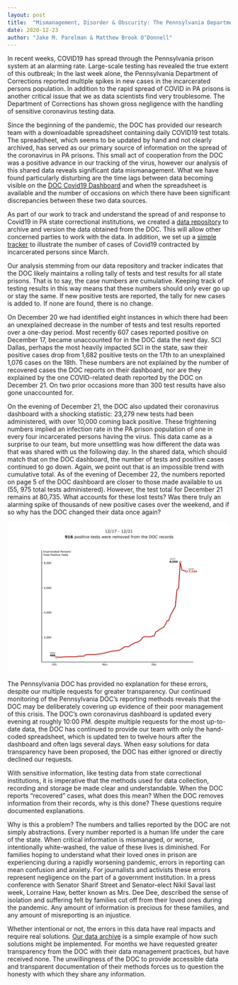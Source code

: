 ```yaml
---
layout: post
title:  "Mismanagement, Disorder & Obscurity: The Pennsylvania Department’s Handling of COVID-19 information"
date: 2020-12-23
author: "Jake M. Parelman & Matthew Brook O’Donnell"
---
```



<div class="italic">In recent weeks, COVID19 has spread through the Pennsylvania prison system at an alarming rate. Large-scale testing has revealed the true extent of this outbreak; In the last week alone, the Pennsylvania Department of Corrections reported multiple spikes in new cases in the incarcerated persons population.  In addition to the rapid spread of COVID in PA prisons is another critical issue that we as data scientists find very troublesome. The Department of Corrections has shown gross negligence with the handling of sensitive coronavirus testing data.</div>

Since the beginning of the pandemic, the DOC has provided our research team with a downloadable spreadsheet containing daily COVID19 test totals. The spreadsheet, which seems to be updated by hand and not clearly archived, has served as our primary source of information on the spread of the coronavirus in PA prisons. This small act of cooperation from the DOC was a positive advance in our tracking of the virus, however our analysis of this shared data reveals significant data mismanagement. What we have found particularly disturbing are the time lags between data becoming visible on the [DOC Covid19 Dashboard](https://app.powerbigov.us/view?r=eyJrIjoiNWQ5YTQ4ZWUtY2NjMi00ZWRhLTgyNWQtYzAzNzc5NmYwMGIyIiwidCI6IjQxOGUyODQxLTAxMjgtNGRkNS05YjZjLTQ3ZmM1YTlhMWJkZSJ9) and when the spreadsheet is available and the number of occasions on which there have been significant discrepancies between these two data sources.

As part of our work to track and understand the spread of and response to Covid19 in PA state correctional institutions, we created a [data repository]( https://github.com/jmparelman/PA-SCI_COVID19) to archive and version the data obtained from the DOC. This will allow other concerned parties to work with the data. In addition, we set up a [simple tracker]( https://paprisonpandemictracker.com/) to illustrate the number of cases of Covid19 contracted by incarcerated persons since March.

Our analysis stemming from our data repository and tracker indicates that the DOC likely maintains a rolling tally of tests and test results for all state prisons. That is to say, the case numbers are cumulative. Keeping track of testing results in this way means that these numbers should only ever go up or stay the same. If new positive tests are reported, the tally for new cases is added to. If none are found, there is no change.

On December 20 we had identified eight instances in which there had been an unexplained decrease in the number of tests and test results reported over a one-day period. Most recently 607 cases reported positive on December 17, became unaccounted for in the DOC data the next day. SCI Dallas, perhaps the most heavily impacted SCI in the state, saw their positive cases drop from 1,682 positive tests on the 17th to an unexplained 1,076 cases on the 18th. These numbers are not explained by the number of recovered cases the DOC reports on their dashboard, nor are they explained by the one COVID-related death reported by the DOC on December 21. On two prior occasions more than 300 test results have also gone unaccounted for.

On the evening of December 21, the DOC also updated their coronavirus dashboard with a shocking statistic: 23,279 new tests had been administered, with over 10,000 coming back positive. These frightening numbers implied an infection rate in the PA prison population of one in every four incarcerated persons having the virus. This data came as a surprise to our team, but more unsettling was how different the data was that was shared with us the following day. In the shared data, which should match that on the DOC dashboard, the number of tests and positive cases continued to go down. Again, we point out that is an impossible trend with cumulative total. As of the evening of December 22, the numbers reported on page 5 of the DOC dashboard are closer to those made available to us (55, 975 total tests administered).  However, the test total for December 21 remains at 80,735. What accounts for these lost tests? Was there truly an alarming spike of thousands of new positive cases over the weekend, and if so why has the DOC changed their data once again?

<div class="text-center">
<img src="/img/figures/Final_allSCI_formatted.png" class="img-fluid" />
</div>

The Pennsylvania DOC has provided no explanation for these errors, despite our multiple requests for greater transparency. Our continued monitoring of the Pennsylvania DOC’s reporting methods reveals that the DOC may be deliberately covering up evidence of their poor management of this crisis. The DOC’s own coronavirus dashboard is updated every evening at roughly 10:00 PM. despite multiple requests for the most up-to-date data, the DOC has continued to provide our team with only the hand-coded spreadsheet, which is updated ten to twelve hours after the dashboard and often lags several days. When easy solutions for data transparency have been proposed, the DOC has either ignored or directly declined our requests.

With sensitive information, like testing data from state correctional institutions, it is imperative that the methods used for data collection, recording and storage be made clear and understandable. When the DOC reports “recovered” cases, what does this mean? When the DOC removes information from their records, why is this done? These questions require documented explanations.

Why is this a problem? The numbers and tallies reported by the DOC are not simply abstractions. Every number reported is a human life under the care of the state. When critical information is mismanaged, or worse, intentionally white-washed, the value of these lives is diminished. For families hoping to understand what their loved ones in prison are experiencing during a rapidly worsening pandemic, errors in reporting can mean confusion and anxiety. For journalists and activists these errors represent negligence on the part of a government institution. In a press conference with Senator Sharif Street and Senator-elect Nikil Saval last week, Lorraine Haw, better known as Mrs. Dee Dee, described the sense of isolation and suffering felt by families cut off from their loved ones during the pandemic. Any amount of information is precious for these families, and any amount of misreporting is an injustice.  

Whether intentional or not, the errors in this data have real impacts and require real solutions. [Our data archive](https://github.com/jmparelman/PA-SCI_COVID19) is a simple example of how such solutions might be implemented. For months we have requested greater transparency from the DOC with their data management practices, but have received none. The unwillingness of the DOC to provide accessible data and transparent documentation of their methods forces us to question the honesty with which they share any information.
